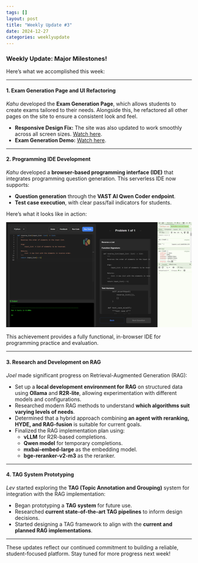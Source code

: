 ```yaml
---
tags: []
layout: post  
title: "Weekly Update #3"  
date: 2024-12-27  
categories: weeklyupdate  
---
```


### Weekly Update: Major Milestones!

Here’s what we accomplished this week:  

---

#### **1. Exam Generation Page and UI Refactoring**  
*Kahu* developed the **Exam Generation Page**, which allows students to create exams tailored to their needs. Alongside this, he refactored all other pages on the site to ensure a consistent look and feel.  

- **Responsive Design Fix:** The site was also updated to work smoothly across all screen sizes. [Watch here](https://www.youtube.com/shorts/hJ73RzTt1BE).  
- **Exam Generation Demo:** [Watch here](https://www.youtube.com/watch?v=XOMWb4fhtdw).  

---

#### **2. Programming IDE Development**  
*Kahu* developed a **browser-based programming interface (IDE)** that integrates programming question generation. This serverless IDE now supports:  
- **Question generation** through the **VAST AI Qwen Coder endpoint**.  
- **Test case execution**, with clear pass/fail indicators for students.  

Here’s what it looks like in action:  

![IDE Screenshot](/img/ide.png) 

This achievement provides a fully functional, in-browser IDE for programming practice and evaluation.  

---

#### **3. Research and Development on RAG**  
*Joel* made significant progress on Retrieval-Augmented Generation (RAG):  
- Set up a **local development environment for RAG** on structured data using **Ollama** and **R2R-lite**, allowing experimentation with different models and configurations.  
- Researched modern RAG methods to understand **which algorithms suit varying levels of needs**.  
- Determined that a hybrid approach combining **an agent with reranking, HYDE, and RAG-fusion** is suitable for current goals.  
- Finalized the RAG implementation plan using:  
  - **vLLM** for R2R-based completions.  
  - **Qwen model** for temporary completions.  
  - **mxbai-embed-large** as the embedding model.  
  - **bge-reranker-v2-m3** as the reranker.  

---

#### **4. TAG System Prototyping**  
*Lev* started exploring the **TAG (Topic Annotation and Grouping)** system for integration with the RAG implementation:  
- Began prototyping a **TAG system** for future use.  
- Researched **current state-of-the-art TAG pipelines** to inform design decisions.  
- Started designing a TAG framework to align with the **current and planned RAG implementations**.  

---

These updates reflect our continued commitment to building a reliable, student-focused platform. Stay tuned for more progress next week!  
